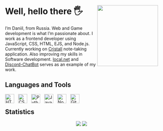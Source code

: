 <h1>Well, hello there 🖐️  <img align="right" src="https://avatars.githubusercontent.com/u/117513166?v=4" width="200" /> </h1>
I’m Daniil, from Russia. Web and Game development is what I’m passionate about.
I work as a frontend developer using JavaScript, CSS, HTML, EJS, and Node.js.
Currently working on <a href="https://github.com/1Error-Studios/cristall.app">Cristall</a> note-taking application. Also improving my skills in Software development.
<a href="https://github.com/Ural-Letov/local.net/">local.net</a> and <a href="https://github.com/Ural-Letov/Discord-ChatBot/">Discord-ChatBot</a> serves as an example of my work.

<h2>Languages and Tools</h2>
<img align="left" alt="HTML" width="30px" style="padding-right:10px;" src="https://cdn.jsdelivr.net/gh/devicons/devicon/icons/html5/html5-plain.svg" />
<img align="left" alt="CSS" width="30px" style="padding-right:10px;" src="https://cdn.jsdelivr.net/gh/devicons/devicon/icons/css3/css3-plain.svg" />
<img align="left" alt="Python" width="30px" style="padding-right:10px;" src="https://cdn.jsdelivr.net/gh/devicons/devicon/icons/python/python-plain.svg" />
<img align="left" alt="JavaScript" width="30px" style="padding-right:10px;" src="https://cdn.jsdelivr.net/gh/devicons/devicon/icons/javascript/javascript-plain.svg" />
<img align="left" alt="NodeJS" width="30px" style="padding-right:10px;" src="https://cdn.jsdelivr.net/gh/devicons/devicon/icons/nodejs/nodejs-original.svg" />
<img align="left" alt="Git" width="30px" style="padding-right:10px;" src="https://cdn.jsdelivr.net/gh/devicons/devicon/icons/git/git-original.svg" />

<br />

<h2>Statistics</h2>
<p align="center">
  <img src="https://github-readme-stats.vercel.app/api?username=Ural-Letov&show_icons=true&count_private=true&include_all_commits=true&rank_icon=github&cache_breaker=1&theme=dark&hide_border=true" />
<!--   <img src="https://github-readme-streak-stats.herokuapp.com/?user=Ural-Letov&theme=dark&hide_border=true" /> -->
  <img src="https://github-readme-stats.vercel.app/api/top-langs/?username=Ural-Letov&langs_count=8&layout=compact&theme=dark&hide_border=true">
</p>
<!-- <i>Every time I get up from the table, I’m reminded that it’s time to clear it.</i> -->
